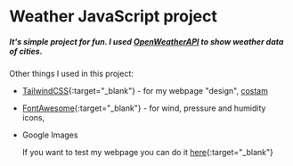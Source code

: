 # Weather JavaScript project

##### It's simple project for fun. I used [OpenWeatherAPI](https://openweathermap.org/) to show weather data of cities.
Other things I used in this project:
- [TailwindCSS](https://tailwindcss.com/){:target="_blank"} - for my webpage "design", <a href="youtube.com" target="_blank">costam </a> 
- [FontAwesome](https://fontawesome.com){:target="_blank"} - for wind, pressure and humidity icons,
- Google Images

  If you want to test my webpage you can do it [here](https://barmcoovy.github.io/weather/){:target="_blank"}
